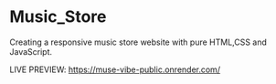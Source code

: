 # Music_Store

Creating a responsive music store website with pure HTML,CSS and JavaScript. 


LIVE PREVIEW: https://muse-vibe-public.onrender.com/

